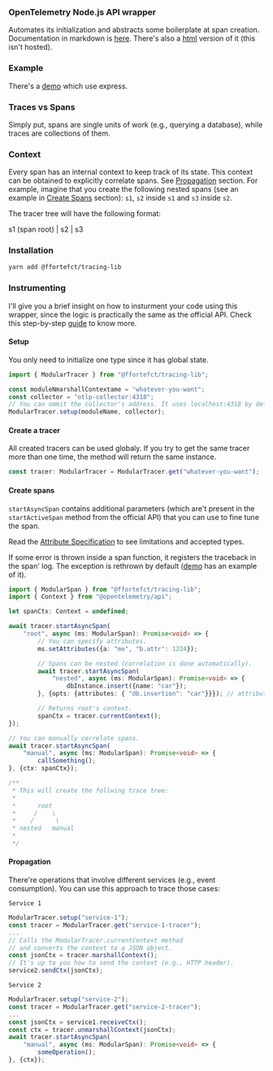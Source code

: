 ### OpenTelemetry Node.js API wrapper

Automates its initialization and abstracts some boilerplate at span creation.
Documentation in markdown is [here](docs/markdown/modules.md). There's also a [html](docs/html) version of it (this isn't hosted). 

### Example

There's a [demo](examples/README.md) which use express.

### Traces vs Spans

Simply put, spans are single units of work (e.g., querying a database), while traces are collections of them.

### Context

Every span has an internal context to keep track of its state. This context can be obtained to explicitly correlate spans. See [Propagation](#propagation) section.
For example, imagine that you create the following nested spans (see an example in [Create Spans](#create-spans) section): `s1`, `s2` inside `s1` and `s3` inside `s2`.

The tracer tree will have the following format:

s1 (span root)
|
s2
|
s3

### Installation

```sh
yarn add @ffortefct/tracing-lib
```

### Instrumenting

I'll give you a brief insight on how to insturment your code using this wrapper, since the logic is practically the same as the official API.
Check this step-by-step [guide](https://opentelemetry.io/docs/instrumentation/js/manual/) to know more.

#### Setup

You only need to initialize one type since it has global state.

```typescript
import { ModularTracer } from "@ffortefct/tracing-lib";

const moduleNmarshallContextame = "whatever-you-want";
const collector = "otlp-collector:4318";
// You can ommit the collector's address. It uses localhost:4318 by default.
ModularTracer.setup(moduleName, collector);
```

#### Create a tracer 

All created tracers can be used globaly. If you try to get the same tracer more than one time, the method will return the same instance.

```typescript
const tracer: ModularTracer = ModularTracer.get("whatever-you-want");
```

#### Create spans

`startAsyncSpan` contains additional parameters (which are't present in the `startActiveSpan` method from the official API) that you can use to fine tune the span.

Read the [Attribute Specification](https://opentelemetry.io/docs/specs/otel/common/) to see limitations and accepted types.

If some error is thrown inside a span function, it registers the traceback in the span' log. The exception is rethrown by default ([demo](examples/demo.ts) has an example of it).

```typescript
import { ModularSpan } from "@ffortefct/tracing-lib";
import { Context } from "@opentelemetry/api";

let spanCtx: Context = undefined;

await tracer.startAsyncSpan(
    "root", async (ms: ModularSpan): Promise<void> => {
        // You can specify attributes.
        ms.setAttributes({a: "me", "b.attr": 1234});

        // Spans can be nested (correlation is done automatically).
        await tracer.startAsyncSpan(
            "nested", async (ms: ModularSpan): Promise<void> => {
                dbInstance.insert({name: "car"});
        }, {opts: {attributes: { "db.insertion": "car"}}}); // attributes that are inserted at span creation.

        // Returns root's context.
        spanCtx = tracer.currentContext();
});

// You can manually correlate spans.
await tracer.startAsyncSpan(
    "manual", async (ms: ModularSpan): Promise<void> => {
        callSomething();
}, {ctx: spanCtx});

/** 
 * This will create the follwing trace tree:
 *
 *      root
 *     /    \
 *    /      \
 * nested   manual
 *
 */
```

#### Propagation

There're operations that involve different services (e.g., event consumption). You can use this approach to trace those cases:

`Service 1`

```typescript
ModularTracer.setup("service-1");
const tracer = ModularTracer.get("service-1-tracer");
...
// Calls the ModularTracer.currentContext method 
// and converts the context to a JSON object.
const jsonCtx = tracer.marshallContext();
// It's up to you how to send the context (e.g., HTTP header).
service2.sendCtx(jsonCtx);
```

`Service 2`

```typescript
ModularTracer.setup("service-2");
const tracer = ModularTracer.get("service-2-tracer");
...
const jsonCtx = service1.receiveCtx();
const ctx = tracer.unmarshallContext(jsonCtx);
await tracer.startAsyncSpan(
    "manual", async (ms: ModularSpan): Promise<void> => {
        someOperation();
}, {ctx});
```

